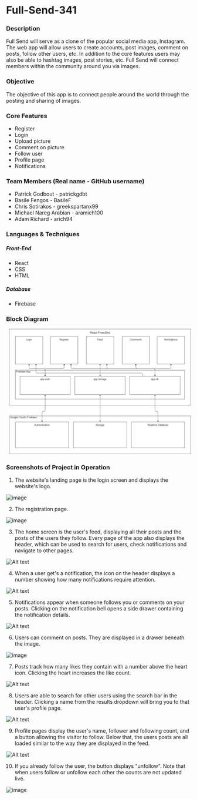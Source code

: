 # Full-Send-341
### Description
Full Send will serve as a clone of the popular social media app, Instagram. The web app will allow users to create accounts, post images, comment on posts, follow other users, etc. In addition to the core features users may also be able to hashtag images, post stories, etc. Full Send will connect members within the community around you via images.

### Objective
The objective of this app is to connect people around the world through the posting and sharing of images.

### Core Features
* Register
* Login
* Upload picture
* Comment on picture
* Follow user
* Profile page
* Notifications

### Team Members (Real name - GitHub username)
* Patrick Godbout - patrickgdbt
* Basile Fengos - BasileF
* Chris Sotirakos - greekspartanx99
* Michael Nareg Arabian - aramich100
* Adam Richard - arich94

### Languages & Techniques 
##### Front-End
* React
* CSS
* HTML

##### Database
* Firebase

### Block Diagram
![Alt text](https://github.com/BasileF/Full-Send-341/blob/master/Block%20Diagram.png?raw=true)

### Screenshots of Project in Operation
1. The website's landing page is the login screen and displays the website's logo.

![image](https://user-images.githubusercontent.com/44885157/78915907-aa3d2280-7a5a-11ea-855b-d89b52e4c8da.png)

2. The registration page.

![image](https://user-images.githubusercontent.com/44885157/78916505-9514c380-7a5b-11ea-9dd9-7df628814c5e.png)

3. The home screen is the user's feed, displaying all their posts and the posts of the users they follow. Every page of the app also displays the header, which can be used to search for users, check notifications and navigate to other pages.

![Alt text](https://user-images.githubusercontent.com/56983175/78854609-c8ba0400-79ef-11ea-9a4c-00c832270632.png)

4. When a user get's a notification, the icon on the header displays a number showing how many notifications require attention.

![Alt text](https://user-images.githubusercontent.com/56983175/78854686-f30bc180-79ef-11ea-8b12-df8c9cccb2ab.png)

5. Notifications appear when someone follows you or comments on your posts. Clicking on the notification bell opens a side drawer containing the notification details.

![Alt text](https://user-images.githubusercontent.com/56983175/78854730-13d41700-79f0-11ea-8bf1-a4f18251e09e.png)

6. Users can comment on posts. They are displayed in a drawer beneath the image.

![image](https://user-images.githubusercontent.com/44885157/78916733-f0df4c80-7a5b-11ea-8da6-e4a2914984ac.png)

7. Posts track how many likes they contain with a number above the heart icon. Clicking the heart increases the like count.

![Alt text](https://user-images.githubusercontent.com/56983175/78854791-35350300-79f0-11ea-835f-3d3e7bc219cb.png)

8. Users are able to search for other users using the search bar in the header. Clicking a name from the results dropdown will bring you to that user's profile page.

![Alt text](https://user-images.githubusercontent.com/56983175/78854855-5f86c080-79f0-11ea-9d5b-49a80e90f682.png)

9. Profile pages display the user's name, follower and following count, and a button allowing the visitor to follow. Below that, the users posts are all loaded similar to the way they are displayed in the feed.

![Alt text](https://user-images.githubusercontent.com/56983175/78854889-77f6db00-79f0-11ea-8b63-fa7315fbdc2f.png)

10. If you already follow the user, the button displays "unfollow". Note that when users follow or unfollow each other the counts are not updated live.

![image](https://user-images.githubusercontent.com/44885157/78916920-2c7a1680-7a5c-11ea-99b2-8db0a1960b7d.png)

